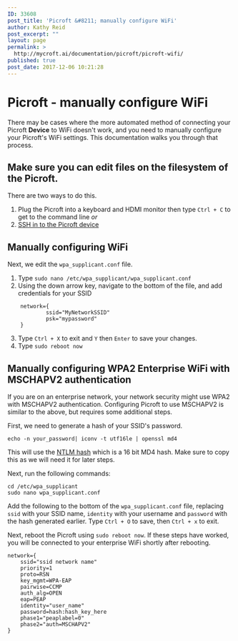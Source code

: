 ```yaml
---
ID: 33608
post_title: 'Picroft &#8211; manually configure WiFi'
author: Kathy Reid
post_excerpt: ""
layout: page
permalink: >
  http://mycroft.ai/documentation/picroft/picroft-wifi/
published: true
post_date: 2017-12-06 10:21:28
---
```

# Picroft - manually configure WiFi

There may be cases where the more automated method of connecting your Picroft **Device** to WiFi doesn't work, and you need to manually configure  your Picroft's WiFi settings. This documentation walks you through that process. 

## Make sure you can edit files on the filesystem of the Picroft. 

There are two ways to do this. 

1. Plug the Picroft into a keyboard and HDMI monitor then type `Ctrl + C` to get to the command line _or_
2. [SSH in to the Picroft device ](https://mycroft.ai/documentation/picroft/#connecting-to-picroft-via-ssh)

## Manually configuring WiFi

Next, we edit the `wpa_supplicant.conf` file. 

1. Type `sudo nano /etc/wpa_supplicant/wpa_supplicant.conf`
2. Using the down arrow key, navigate to the bottom of the file, and add credentials for your SSID

```
    network={
            ssid="MyNetworkSSID"
            psk="mypassword"
    }
```

3. Type `Ctrl + X` to exit and `Y` then `Enter` to save your changes. 
4. Type `sudo reboot now`

## Manually configuring WPA2 Enterprise WiFi with MSCHAPV2 authentication

If you are on an enterprise network, your network security might use WPA2 with MSCHAPV2 authentication. Configuring Picroft to use MSCHAPV2 is similar to the above, but requires some additional steps. 

First, we need to generate a hash of your SSID's password. 

```
echo -n your_password| iconv -t utf16le | openssl md4
```

This will use the [NTLM hash](https://en.wikipedia.org/wiki/NT_LAN_Manager) which is a 16 bit MD4 hash.  Make sure to copy this as we will need it for later steps. 

Next, run the following commands: 

```
cd /etc/wpa_supplicant
sudo nano wpa_supplicant.conf
```

Add the following to the bottom of the `wpa_supplicant.conf` file, replacing `ssid` with your SSID name, `identity` with your username and `password` with the hash generated earlier. Type `Ctrl + O` to save, then `Ctrl + x` to exit. 

Next, reboot the Picroft using `sudo reboot now`. If these steps have worked, you will be connected to your enterprise WiFi shortly after rebooting. 

```
network={
    ssid="ssid network name"
	priority=1
	proto=RSN
	key_mgmt=WPA-EAP
	pairwise=CCMP
	auth_alg=OPEN
	eap=PEAP
	identity="user_name"
	password=hash:hash_key_here
	phase1="peaplabel=0"
	phase2="auth=MSCHAPV2"
}
```